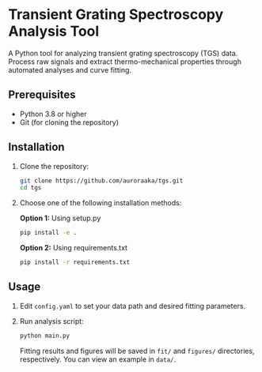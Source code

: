 # Transient Grating Spectroscopy Analysis Tool

A Python tool for analyzing transient grating spectroscopy (TGS) data. Process raw signals and extract thermo-mechanical properties through automated analyses and curve fitting.

## Prerequisites

- Python 3.8 or higher
- Git (for cloning the repository)

## Installation

1. Clone the repository:
   ```bash
   git clone https://github.com/auroraaka/tgs.git
   cd tgs
   ```

2. Choose one of the following installation methods:

   **Option 1:** Using setup.py
   ```bash
   pip install -e .
   ```

   **Option 2:** Using requirements.txt
   ```bash
   pip install -r requirements.txt
   ```

## Usage

1. Edit `config.yaml` to set your data path and desired fitting parameters.

2. Run analysis script:
   ```bash
   python main.py
   ```
   Fitting results and figures will be saved in `fit/` and `figures/` directories, respectively. You can view an example in `data/`.

